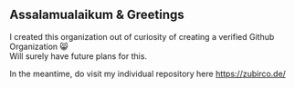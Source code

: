 ## Assalamualaikum & Greetings

I created this organization out of curiosity of creating a verified Github Organization 😸 \
Will surely have future plans for this.

In the meantime, do visit my individual repository here https://zubirco.de/
